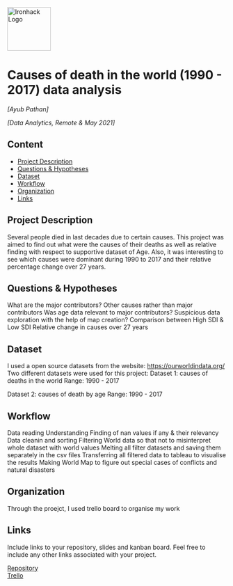 <img src="https://bit.ly/2VnXWr2" alt="Ironhack Logo" width="100"/>

# Causes of death in the world (1990 - 2017) data analysis
*[Ayub Pathan]*

*[Data Analytics, Remote & May 2021]*

## Content
- [Project Description](#project-description)
- [Questions & Hypotheses](#questions-hypotheses)
- [Dataset](#dataset)
- [Workflow](#workflow)
- [Organization](#organization)
- [Links](#links)

## Project Description
Several people died in last decades due to certain causes. This project was aimed to find out what were the causes of their deaths as well as relative finding with respect to supportive dataset of Age. Also, it was interesting to see which causes were dominant during 1990 to 2017 and their relative percentage change over 27 years.


## Questions & Hypotheses
What are the major contributors?
Other causes rather than major contributors
Was age data relevant to major contributors?
Suspicious data exploration with the help of map creation?
Comparison between High SDI & Low SDI
Relative change in causes over 27 years


## Dataset
I used a open source datasets from the website:
https://ourworldindata.org/
Two different datasets were used for this project:
Dataset 1: causes of deaths in the world
Range: 1990 - 2017

Dataset 2: causes of death by age
Range: 1990  - 2017


## Workflow
Data reading
Understanding
Finding of nan values if any & their relevancy
Data cleanin and sorting
Filtering World data so that not to misinterpret whole dataset with world values
Melting all filter datasets and saving them separately in the csv files
Transferring all filtered data to tableau to visualise the results
Making World Map to figure out special cases of conflicts and natural disasters

## Organization
Through the proejct, I used trello board to organise my work

## Links
Include links to your repository, slides and kanban board. Feel free to include any other links associated with your project.

[Repository](https://github.com/)  
 [Trello](https://trello.com/b/aBUMKL7A/project-data-analysis-1)  
